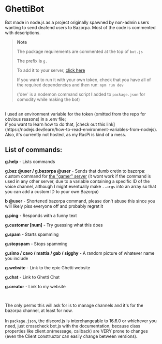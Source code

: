 # GhettiBot
 Bot made in node.js as a project originally spawned by non-admin users wanting to send deafend users to Bazorpa. Most of the code is commented with descriptions.
 
 > **Note**
 > 
 > The package requirements are commented at the top of `bot.js`
 > 
 > The prefix is `g.`
 > 
 > To add it to your server, [click here](https://discord.com/api/oauth2/authorize?client_id=941733393228505158&permissions=16777232&scope=bot)
 > 
 > If you want to run it with your own token, check that you have all of the required dependencies and then run:
 > `npm run dev` <br>
 > 
 > ('dev' is a nodemon command script I added to `package.json` for comodity while making the bot)
<br>
 I used an environment variable for the token (omitted from the repo for obvious reasons) in a .env file; <br> if you want to learn how to do that, [check out this link](https://nodejs.dev/learn/how-to-read-environment-variables-from-nodejs). 
 <br>
 Also, it's currently not hosted, as my RasPi is kind of a mess.
 <br>
 
 ## List of commands:
 
**g.help** - Lists commands
 
**g.baz @user / g.bazorpa @user** - Sends that dumb cretin to bazorpa: custom command for [the "gamer" server](https://discord.gg/nJQvwGb32g) (it wont work if the command is used in any other server, due to a variable containing a specific ID of the voice channel, although I might eventually make `..args` into an array so that you can add a custom ID to your own Bazorpa)

**b @user** - Shortened bazorpa command, please don't abuse this since you will likely piss everyone off and probably regret it

**g.ping** - Responds with a funny text

**g.customer [num]** - Try guessing what this does

**g.spam** - Starts spamming

**g.stopspam** - Stops spamming

**g.simo / cavo / mattia / gab / sigghy** - A random picture of whatever name you include
 
**g.website** - Link to the epic Ghetti website
 
**g.chat** - Link to Ghetti Chat
 
**g.creator** - Link to my website
 
<br> 

The only perms this will ask for is to manage channels and it's for the bazorpa channel, at least for now.
<br>
<br>
In `package.json`, the discord.js is interchangeable to 16.6.0 or whichever you need, just crosscheck bot.js with the documentation, because class properties like client.on(message, callback) are VERY prone to changes (even the Client constructor can easily change between versions).
